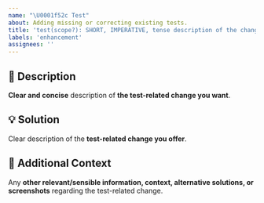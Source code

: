 ```yaml
---
name: "\U0001f52c Test"
about: Adding missing or correcting existing tests.
title: 'test(scope?): SHORT, IMPERATIVE, tense description of the change'
labels: 'enhancement'
assignees: ''
---
```

<!-- **********************************************************************************************
Hey! 🍻

Please search open and closed test-related change requests before submitting a new test-related change request.
Existing test-related change requests may present your particular change or similar enough
to contribute to that, thus simplify and make the test-related change request more clear.
*********************************************************************************************** -->

🚀 Description
---------------------------------------------------------------------------------------------------

**Clear and concise** description of **the test-related change you want**.

💡 Solution
---------------------------------------------------------------------------------------------------

Clear description of the **test-related change you offer**.

💬 Additional Context
---------------------------------------------------------------------------------------------------

Any **other relevant/sensible information, context, alternative solutions, or screenshots** regarding the test-related change.

